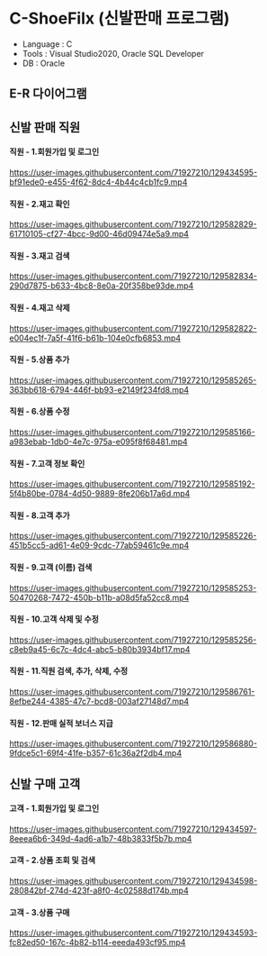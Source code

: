 # C-ShoeFilx (신발판매 프로그램)
- Language : C
- Tools : Visual Studio2020, Oracle SQL Developer
- DB : Oracle 

## E-R 다이어그램

## 신발 판매 직원

#### 직원 - 1.회원가입 및 로그인
https://user-images.githubusercontent.com/71927210/129434595-bf91ede0-e455-4f62-8dc4-4b44c4cb1fc9.mp4

#### 직원 - 2.재고 확인
https://user-images.githubusercontent.com/71927210/129582829-61710105-cf27-4bcc-9d00-46d09474e5a9.mp4

#### 직원 - 3.재고 검색
https://user-images.githubusercontent.com/71927210/129582834-290d7875-b633-4bc8-8e0a-20f358be93de.mp4

#### 직원 - 4.재고 삭제
https://user-images.githubusercontent.com/71927210/129582822-e004ec1f-7a5f-41f6-b61b-104e0cfb6853.mp4

#### 직원 - 5.상품 추가
https://user-images.githubusercontent.com/71927210/129585265-363bb618-6794-446f-bb93-e2149f234fd8.mp4

#### 직원 - 6.상품 수정
https://user-images.githubusercontent.com/71927210/129585166-a983ebab-1db0-4e7c-975a-e095f8f68481.mp4

#### 직원 - 7.고객 정보 확인
https://user-images.githubusercontent.com/71927210/129585192-5f4b80be-0784-4d50-9889-8fe206b17a6d.mp4

#### 직원 - 8.고객 추가
https://user-images.githubusercontent.com/71927210/129585226-451b5cc5-ad61-4e09-9cdc-77ab59461c9e.mp4

#### 직원 - 9.고객 (이름) 검색
https://user-images.githubusercontent.com/71927210/129585253-50470268-7472-450b-b11b-a08d5fa52cc8.mp4

#### 직원 - 10.고객 삭제 및 수정
https://user-images.githubusercontent.com/71927210/129585256-c8eb9a45-6c7c-4dc4-abc5-b80b3934bf17.mp4

#### 직원 - 11.직원 검색, 추가, 삭제, 수정 
https://user-images.githubusercontent.com/71927210/129586761-8efbe244-4385-47c7-bcd8-003af27148d7.mp4

#### 직원 - 12.판매 실적 보너스 지급
https://user-images.githubusercontent.com/71927210/129586880-9fdce5c1-69f4-41fe-b357-61c36a2f2db4.mp4


## 신발 구매 고객
#### 고객 - 1.회원가입 및 로그인
https://user-images.githubusercontent.com/71927210/129434597-8eeea6b6-349d-4ad6-a1b7-48b3833f5b7b.mp4

#### 고객 - 2.상품 조회 및 검색
https://user-images.githubusercontent.com/71927210/129434598-280842bf-274d-423f-a8f0-4c02588d174b.mp4

#### 고객 - 3.상품 구매
https://user-images.githubusercontent.com/71927210/129434593-fc82ed50-167c-4b82-b114-eeeda493cf95.mp4

